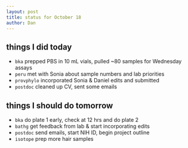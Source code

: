 ```yaml
---
layout: post
title: status for October 18
author: Dan
---
```


## things I did today
* `bka` prepped PBS in 10 mL vials, pulled ~80 samples for Wednesday assays
* `peru` met with Sonia about sample numbers and lab priorities
* `provphylo` incorporated Sonia & Daniel edits and submitted
* `postdoc` cleaned up CV, sent some emails

## things I should do tomorrow
* `bka` do plate 1 early, check at 12 hrs and do plate 2
* `bathg` get feedback from lab & start incorporating edits
* `postdoc` send emails, start NIH ID, begin project outline
* `isotope` prep more hair samples

<i class='fa fa-code' style='color:pink'> </i>
